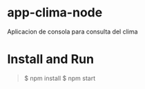# app-clima-node
Aplicacion de consola para consulta del clima

# Install and Run

> $ npm install 
> $ npm start
